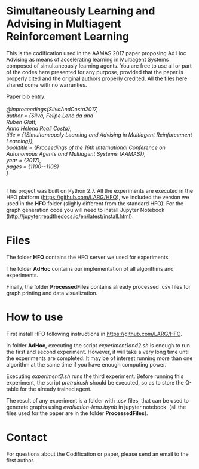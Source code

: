 # Simultaneously Learning and Advising in Multiagent Reinforcement Learning

This is the codification used in the AAMAS 2017 paper proposing Ad Hoc Advising as means of accelerating learning in Multiagent Systems composed of simultaneously learning agents. You are free to use all or part of the codes here presented for any purpose, provided that the paper is properly cited and the original authors properly credited. All the files here shared come with no warranties.

Paper bib entry: <br><br>
<i>
 @inproceedings{SilvaAndCosta2017,<br>
  author    = {Silva, Felipe Leno da and <br>
                Ruben Glatt, <br>
  			       Anna Helena Reali Costa},<br>
  title     = {{Simultaneously Learning and Advising in Multiagent Reinforcement Learning}},<br>
  booktitle = {Proceedings of the 16th International Conference on Autonomous Agents and Multiagent Systems (AAMAS)},<br>
    year      = {2017},<br>
    pages = {1100--1108} <br>
 }
 </i>
 <br><br>

This project was built on Python 2.7. All the experiments are executed in the HFO platform (https://github.com/LARG/HFO), we included the version we used in the <b>HFO</b> folder (slighly different from the standard HFO). For the graph generation code you will need to install Jupyter Notebook (http://jupyter.readthedocs.io/en/latest/install.html).

# Files
The folder <b>HFO</b> contains the HFO server we used for experiments.

The folder <b>AdHoc</b> contains our implementation of all algorithms and experiments.

Finally, the folder <b>ProcessedFiles</b> contains already processed .csv files for graph printing and data visualization.

# How to use
First install HFO following instructions in https://github.com/LARG/HFO.

In folder <b>AdHoc</b>, executing the script <i>experiment1and2.sh</i> is enough to run the first and second experiment. However, it will take a very long time until the experiments are completed. It may be of interest running more than one algorithm at the same time if you have enough computing power.

Executing <i>experiment3.sh</i> runs the third experiment. Before running this experiment, the script <i>pretrain.sh</i> should be executed, so as to store the Q-table for the already trained agent.

The result of any experiment is a folder with .csv files, that can be used to generate graphs using <i>evaluation-leno.ipynb</i> in jupyter notebook. (all the files used for the paper are in the folder <b>ProcessedFiles</b>).

# Contact

For questions about the Codification or paper, please send an email to the first author.

